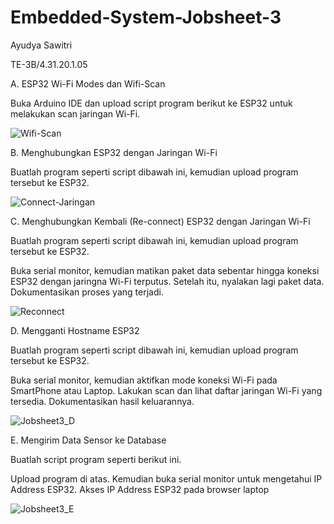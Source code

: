 # Embedded-System-Jobsheet-3
Ayudya Sawitri

TE-3B/4.31.20.1.05

A. ESP32 Wi-Fi Modes dan Wifi-Scan

Buka Arduino IDE dan upload script program berikut ke ESP32 untuk melakukan scan jaringan Wi-Fi.


![Wifi-Scan](https://user-images.githubusercontent.com/121160856/209059784-bfe87c81-7f38-4f7d-a82f-18241a62f1e3.png)


B. Menghubungkan ESP32 dengan Jaringan Wi-Fi

Buatlah program seperti script dibawah ini, kemudian upload program tersebut ke ESP32.


![Connect-Jaringan](https://user-images.githubusercontent.com/121160856/209059977-a5da7f9e-9f60-4f17-9b74-8e6e9c961d10.png)


C. Menghubungkan Kembali (Re-connect) ESP32 dengan Jaringan Wi-Fi

Buatlah program seperti script dibawah ini, kemudian upload program tersebut ke ESP32.

Buka serial monitor, kemudian matikan paket data sebentar hingga koneksi ESP32 dengan jaringna Wi-Fi terputus. Setelah itu, nyalakan lagi paket data. Dokumentasikan proses yang terjadi.

![Reconnect](https://user-images.githubusercontent.com/121160856/209060269-ba01addf-9873-4171-a187-0f2459047d0d.png)


D. Mengganti Hostname ESP32

Buatlah program seperti script dibawah ini, kemudian upload program tersebut ke ESP32.

Buka serial monitor, kemudian aktifkan mode koneksi Wi-Fi pada SmartPhone atau Laptop. Lakukan scan dan lihat daftar jaringan Wi-Fi yang tersedia. Dokumentasikan hasil keluarannya.


![Jobsheet3_D](https://user-images.githubusercontent.com/121160856/209066017-60f30599-bee1-4799-973b-76354a7785ff.jpeg)


E. Mengirim Data Sensor ke Database

Buatlah script program seperti berikut ini.

Upload program di atas. Kemudian buka serial monitor untuk mengetahui IP Address ESP32.  Akses IP Address ESP32 pada browser laptop

![Jobsheet3_E](https://user-images.githubusercontent.com/121160856/209066210-92a2f8b5-c71a-4ca0-b306-f1017ac967e0.jpeg)


